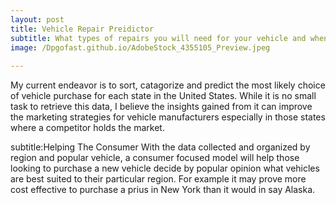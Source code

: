 ```yaml
---
layout: post
title: Vehicle Repair Preidictor
subtitle: What types of repairs you will need for your vehicle and when to expect them
image: /Dpgofast.github.io/AdobeStock_4355105_Preview.jpeg
      
---
```


My current endeavor is to sort, catagorize and predict the most likely choice of vehicle purchase for each state in the United States. While it is no small task to retrieve this data, I believe the insights gained from it can improve the marketing strategies for vehicle manufacturers especially in those states where a competitor holds the market. 

subtitle:Helping The Consumer
With the data collected and organized by region and popular vehicle, a consumer focused model will help those looking to purchase a new vehicle decide by popular opinion what vehicles are best suited to their particular region. For example it may prove more cost effective to purchase a prius in New York than it would in say Alaska. 

